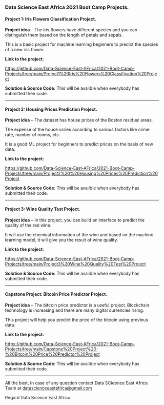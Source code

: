 ### **Data Science East Africa 2021 Boot Camp Projects.** 


#### **Project 1:** Iris Flowers Classification Project.

**Project idea** – The iris flowers have different species and you can distinguish them based on the length of petals and sepals.

This is a basic project for machine learning beginners to predict the species of a new iris flower.

**Link to the project:**

https://github.com/Data-Science-East-AFrica/2021-Boot-Camp-Projects/tree/main/Project1%20Iris%20Flowers%20Classification%20Project


**Solution & Source Code:** This will be availble when everybody has submitted their code.

___


#### **Project 2:** Housing Prices Prediction Project.


**Project idea** – The dataset has house prices of the Boston residual areas.

The expense of the house varies according to various factors like crime rate, number of rooms, etc.

It is a good ML project for beginners to predict prices on the basis of new data.

**Link to the project:**

https://github.com/Data-Science-East-AFrica/2021-Boot-Camp-Projects/tree/main/Project2%20%20Housing%20Prices%20Prediction%20Project 


**Solution & Source Code:** This will be availble when everybody has submitted their code.

___

#### **Project 3:**  Wine Quality Test Project.

**Project idea** – In this project, you can build an interface to predict the quality of the red wine.

It will use the chemical information of the wine and based on the machine learning model, it will give you the result of wine quality.


**Link to the project:** 

https://github.com/Data-Science-East-AFrica/2021-Boot-Camp-Projects/tree/main/Project3%20Wine%20Quality%20Test%20Project


**Solution & Source Code:** This will be availble when everybody has submitted their code.


___

#### **Capstone Project:** Bitcoin Price Predictor Project.

**Project idea** – The bitcoin price predictor is a useful project. Blockchain technology is increasing and there are many digital currencies rising.

This project will help you predict the price of the bitcoin using previous data.

**Link to the project:** 

https://github.com/Data-Science-East-AFrica/2021-Boot-Camp-Projects/tree/main/Capstone%20Project%20-%20Bitcoin%20Price%20Predictor%20Project

**Solution & Source Code:** This will be availble when everybody has submitted their code.


___ 




All the best, In case of any question contact Data SCiebnce East Africa Team at datascienceeastafrica@gmail.com

Regard Data Science East Africa. 